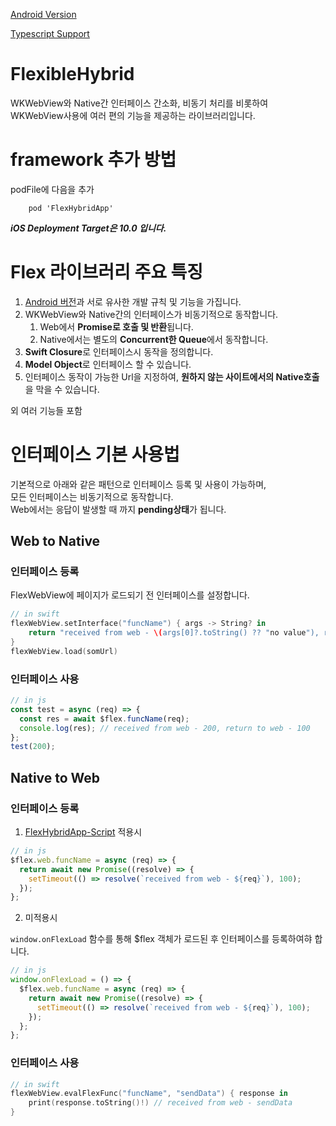 [Android Version](https://github.com/Kyun-J/FlexHybridApp-Android)

[Typescript Support](https://github.com/Kyun-J/FlexHybridApp-Script)

# FlexibleHybrid

WKWebView와 Native간 인터페이스 간소화, 비동기 처리를 비롯하여  
WKWebView사용에 여러 편의 기능을 제공하는 라이브러리입니다.

# framework 추가 방법

podFile에 다음을 추가

```
    pod 'FlexHybridApp'
```

***iOS Deployment Target은 10.0 입니다.***  

# Flex 라이브러리 주요 특징

1. [Android 버전]()과 서로 유사한 개발 규칙 및 기능을 가집니다.
2. WKWebView와 Native간의 인터페이스가 비동기적으로 동작합니다.
   1. Web에서 **Promise로 호출 및 반환**됩니다.
   2. Native에서는 별도의 **Concurrent한 Queue**에서 동작합니다.
3. **Swift Closure**로 인터페이스시 동작을 정의합니다.
4. **Model Object**로 인터페이스 할 수 있습니다.
5. 인터페이스 동작이 가능한 Url을 지정하여, **원하지 않는 사이트에서의 Native호출**을 막을 수 있습니다.

외 여러 기능들 포함

# 인터페이스 기본 사용법

기본적으로 아래와 같은 패턴으로 인터페이스 등록 및 사용이 가능하며,  
모든 인터페이스는 비동기적으로 동작합니다.  
Web에서는 응답이 발생할 때 까지 **pending상태**가 됩니다.

## Web to Native
### 인터페이스 등록

FlexWebView에 페이지가 로드되기 전 인터페이스를 설정합니다.

```swift
// in swift
flexWebView.setInterface("funcName") { args -> String? in
    return "received from web - \(args[0]?.toString() ?? "no value"), return to web - \(100)"
}
flexWebView.load(somUrl)
```

### 인터페이스 사용

```js
// in js
const test = async (req) => {
  const res = await $flex.funcName(req);
  console.log(res); // received from web - 200, return to web - 100
};
test(200);
```

## Native to Web

### 인터페이스 등록

1. [FlexHybridApp-Script](https://github.com/Kyun-J/FlexHybridApp-Scripts) 적용시

```js
// in js
$flex.web.funcName = async (req) => {
  return await new Promise((resolve) => {
    setTimeout(() => resolve(`received from web - ${req}`), 100);
  });
};
```

2. 미적용시

`window.onFlexLoad` 함수를 통해 $flex 객체가 로드된 후 인터페이스를 등록하여햐 합니다.

```js
// in js
window.onFlexLoad = () => {
  $flex.web.funcName = async (req) => {
    return await new Promise((resolve) => {
      setTimeout(() => resolve(`received from web - ${req}`), 100);
    });
  };
};
```

### 인터페이스 사용

```swift
// in swift
flexWebView.evalFlexFunc("funcName", "sendData") { response in
    print(response.toString()!) // received from web - sendData
}
```